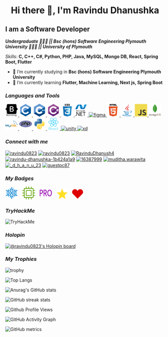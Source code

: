 <h1 align="center">Hi there 👋, I'm Ravindu Dhanushka</h1>

## I am a Software Developer

***Undergraduate 👨🏻‍🎓 || Bsc (hons) Software Engineering Plymouth University 👨🏻‍💻 || University of Plymouth***

_Skills_: **C, C++, C#, Python, PHP, Java, MySQL, Mongo DB, React, Spring Boot, Flutter**

- 🔭 I’m currently studying in **Bsc (hons) Software Engineering Plymouth University**
- 🌱 I’m currently learning **Flutter, Machine Learning, Next js, Spring Boot**
  <br>

_<h3 align="left">Languages and Tools</h3>_

<p align="left"> <a href="https://getbootstrap.com" target="_blank" rel="noreferrer"> <img src="https://raw.githubusercontent.com/devicons/devicon/master/icons/bootstrap/bootstrap-plain-wordmark.svg" alt="bootstrap" width="40" height="40"/> </a> <a href="https://www.cprogramming.com/" target="_blank" rel="noreferrer"> <img src="https://raw.githubusercontent.com/devicons/devicon/master/icons/c/c-original.svg" alt="c" width="40" height="40"/> </a> <a href="https://www.w3schools.com/cpp/" target="_blank" rel="noreferrer"> <img src="https://raw.githubusercontent.com/devicons/devicon/master/icons/cplusplus/cplusplus-original.svg" alt="cplusplus" width="40" height="40"/> </a> <a href="https://www.w3schools.com/cs/" target="_blank" rel="noreferrer"> <img src="https://raw.githubusercontent.com/devicons/devicon/master/icons/csharp/csharp-original.svg" alt="csharp" width="40" height="40"/> </a> <a href="https://www.w3schools.com/css/" target="_blank" rel="noreferrer"> <img src="https://raw.githubusercontent.com/devicons/devicon/master/icons/css3/css3-original-wordmark.svg" alt="css3" width="40" height="40"/> </a> <a href="https://dotnet.microsoft.com/" target="_blank" rel="noreferrer"> <img src="https://raw.githubusercontent.com/devicons/devicon/master/icons/dot-net/dot-net-original-wordmark.svg" alt="dotnet" width="40" height="40"/> </a> <a href="https://www.figma.com/" target="_blank" rel="noreferrer"> <img src="https://www.vectorlogo.zone/logos/figma/figma-icon.svg" alt="figma" width="40" height="40"/> </a> <a href="https://www.w3.org/html/" target="_blank" rel="noreferrer"> <img src="https://raw.githubusercontent.com/devicons/devicon/master/icons/html5/html5-original-wordmark.svg" alt="html5" width="40" height="40"/> </a> <a href="https://www.java.com" target="_blank" rel="noreferrer"> <img src="https://raw.githubusercontent.com/devicons/devicon/master/icons/java/java-original.svg" alt="java" width="40" height="40"/> </a> <a href="https://developer.mozilla.org/en-US/docs/Web/JavaScript" target="_blank" rel="noreferrer"> <img src="https://raw.githubusercontent.com/devicons/devicon/master/icons/javascript/javascript-original.svg" alt="javascript" width="40" height="40"/> </a> <a href="https://www.mongodb.com/" target="_blank" rel="noreferrer"> <img src="https://raw.githubusercontent.com/devicons/devicon/master/icons/mongodb/mongodb-original-wordmark.svg" alt="mongodb" width="40" height="40"/> </a> <a href="https://www.mysql.com/" target="_blank" rel="noreferrer"> <img src="https://raw.githubusercontent.com/devicons/devicon/master/icons/mysql/mysql-original-wordmark.svg" alt="mysql" width="40" height="40"/> </a> <a href="https://www.php.net" target="_blank" rel="noreferrer"> <img src="https://raw.githubusercontent.com/devicons/devicon/master/icons/php/php-original.svg" alt="php" width="40" height="40"/> </a> <a href="https://www.python.org" target="_blank" rel="noreferrer"> <img src="https://raw.githubusercontent.com/devicons/devicon/master/icons/python/python-original.svg" alt="python" width="40" height="40"/> </a> <a href="https://reactjs.org/" target="_blank" rel="noreferrer"> <img src="https://raw.githubusercontent.com/devicons/devicon/master/icons/react/react-original-wordmark.svg" alt="react" width="40" height="40"/> </a> <a href="https://unity.com/" target="_blank" rel="noreferrer"> <img src="https://www.vectorlogo.zone/logos/unity3d/unity3d-icon.svg" alt="unity" width="40" height="40"/> </a> <a href="https://www.adobe.com/products/xd.html" target="_blank" rel="noreferrer"> <img src="https://cdn.worldvectorlogo.com/logos/adobe-xd.svg" alt="xd" width="40" height="40"/> </a> </p>

_<h3 align="left">Connect with me</h3>_

<p align="left">
<a href="https://codepen.io/ravindu0823" target="blank"><img align="center" src="https://raw.githubusercontent.com/rahuldkjain/github-profile-readme-generator/master/src/images/icons/Social/codepen.svg" alt="ravindu0823" height="30" width="40" /></a>
<a href="https://dev.to/ravindu0823" target="blank"><img align="center" src="https://raw.githubusercontent.com/rahuldkjain/github-profile-readme-generator/master/src/images/icons/Social/devto.svg" alt="ravindu0823" height="30" width="40" /></a>
<a href="https://twitter.com/RavinduDhanush4" target="blank"><img align="center" src="https://raw.githubusercontent.com/rahuldkjain/github-profile-readme-generator/master/src/images/icons/Social/twitter.svg" alt="RavinduDhanush4" height="30" width="40" /></a>
<a href="https://linkedin.com/in/ravindu-dhanushka-1b424a1a9" target="blank"><img align="center" src="https://raw.githubusercontent.com/rahuldkjain/github-profile-readme-generator/master/src/images/icons/Social/linked-in-alt.svg" alt="ravindu-dhanushka-1b424a1a9" height="30" width="40" /></a>
<a href="https://stackoverflow.com/users/16387999" target="blank"><img align="center" src="https://raw.githubusercontent.com/rahuldkjain/github-profile-readme-generator/master/src/images/icons/Social/stack-overflow.svg" alt="16387999" height="30" width="40" /></a>
<a href="https://fb.com/muditha.warawita" target="blank"><img align="center" src="https://raw.githubusercontent.com/rahuldkjain/github-profile-readme-generator/master/src/images/icons/Social/facebook.svg" alt="muditha.warawita" height="30" width="40" /></a>
<a href="https://instagram.com/_d_h_a_n_u_23" target="blank"><img align="center" src="https://raw.githubusercontent.com/rahuldkjain/github-profile-readme-generator/master/src/images/icons/Social/instagram.svg" alt="_d_h_a_n_u_23" height="30" width="40" /></a>
<a href="https://www.hackerrank.com/guestpc87" target="blank"><img align="center" src="https://raw.githubusercontent.com/rahuldkjain/github-profile-readme-generator/master/src/images/icons/Social/hackerrank.svg" alt="guestpc87" height="30" width="40" /></a>
</p>

_<h3 align="left">My Badges</h3>_

<a href='https://archiveprogram.github.com/'><img src='https://raw.githubusercontent.com/acervenky/animated-github-badges/master/assets/acbadge.gif' width='40' height='40'></a> <a href='https://docs.github.com/en/developers'><img src='https://raw.githubusercontent.com/acervenky/animated-github-badges/master/assets/devbadge.gif' width='40' height='40'></a> <a href='https://github.com/pricing'><img src='https://raw.githubusercontent.com/acervenky/animated-github-badges/master/assets/pro.gif' width='40' height='40'></a> <a href='https://stars.github.com/'><img src='https://raw.githubusercontent.com/acervenky/animated-github-badges/master/assets/starbadge.gif' width='35' height='35'></a> <a href='https://docs.github.com/en/github/supporting-the-open-source-community-with-github-sponsors'><img src='https://raw.githubusercontent.com/acervenky/animated-github-badges/master/assets/sponsorbadge.gif' width='35' height='35'></a>

_<h3 align="left">TryHackMe</h3>_

<img src="https://tryhackme-badges.s3.amazonaws.com/ravindu0823.png" alt="TryHackMe">

_<h3 align="left">Holopin</h3>_

[![@ravindu0823's Holopin board](https://holopin.me/ravindu0823)](https://holopin.io/@ravindu0823)

_<h3 align="left">My Trophies</h3>_

![trophy](https://github-profile-trophy.vercel.app/?username=ravindu0823&theme=radical)

![Top Langs](https://github-readme-stats.vercel.app/api/top-langs/?username=ravindu0823&theme=radical)

![Anurag's GitHub stats](https://github-readme-stats.vercel.app/api?username=ravindu0823&show_icons=true&theme=radical)

![GitHub streak stats](https://github-readme-streak-stats.herokuapp.com/?user=ravindu0823&theme=radical)

![Github Profile Views](https://komarev.com/ghpvc/?username=ravindu0823&color=blueviolet&style=plastic&label=PROFILE+VIEWS)

![GitHub Activity Graph](https://activity-graph.herokuapp.com/graph?username=ravindu0823&theme=radical)

![GitHub metrics](https://metrics.lecoq.io/ravindu0823)
